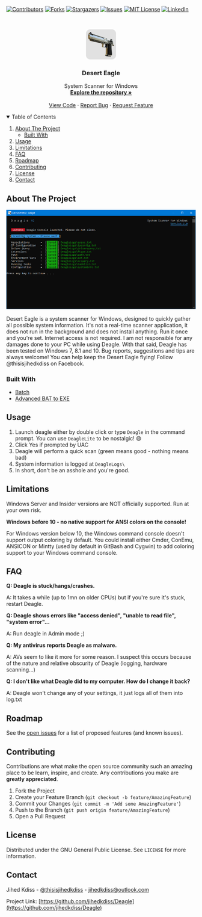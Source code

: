 [![Contributors][contributors-shield]][contributors-url]
[![Forks][forks-shield]][forks-url]
[![Stargazers][stars-shield]][stars-url]
[![Issues][issues-shield]][issues-url]
[![MIT License][license-shield]][license-url]
[![LinkedIn][linkedin-shield]][linkedin-url]

<!-- PROJECT LOGO -->
<br />
<p align="center">
  <a href="https://github.com/jihedkdiss/Deagle">
    <img src="https://github.com/jihedkdiss/Deagle/blob/v2/Deagle.png" alt="Logo" width="80" height="80">
  </a>

  <h3 align="center">Desert Eagle</h3>

  <p align="center">
    System Scanner for Windows
    <br />
    <a href="https://github.com/jihedkdiss/Deagle"><strong>Explore the repository »</strong></a>
    <br />
    <br />
    <a href="https://github.com/jihedkdiss/Deagle">View Code</a>
    ·
    <a href="https://github.com/jihedkdiss/Deagle/issues">Report Bug</a>
    ·
    <a href="https://github.com/jihedkdiss/Deagle/issues">Request Feature</a>
  </p>
</p>

<!-- TABLE OF CONTENTS -->
<details open="open">
  <summary>Table of Contents</summary>
  <ol>
    <li>
      <a href="#about-the-project">About The Project</a>
      <ul>
        <li><a href="#built-with">Built With</a></li>
      </ul>
    </li>
    <li><a href="#usage">Usage</a></li>
    <li><a href="#roadmap">Limitations</a></li>
    <li><a href="#faq">FAQ</a></li>
    <li><a href="#roadmap">Roadmap</a></li>
    <li><a href="#contributing">Contributing</a></li>
    <li><a href="#license">License</a></li>
    <li><a href="#contact">Contact</a></li>
  </ol>
</details>

<!-- ABOUT THE PROJECT -->
## About The Project

![Deagle Screenshot](https://raw.githubusercontent.com/jihedkdiss/Deagle/v2/Screenshot.png)

Desert Eagle is a system scanner for Windows, designed to quickly gather all possible system information.
It's not a real-time scanner application, it does not run in the background and does not install anything. Run it once and you're set.
Internet access is not required.
I am not responsible for any damages done to your PC while using Deagle.
With that said, Deagle has been tested on Windows 7, 8.1 and 10.
Bug reports, suggestions and tips are always welcome!
You can help keep the Desert Eagle flying!
Follow @thisisjihedkdiss on Facebook.


### Built With

* [Batch](https://en.wikipedia.org/wiki/Batch_file)
* [Advanced BAT to EXE](https://www.battoexeconverter.com)

## Usage
1. Launch deagle either by double click or type `Deagle` in the command prompt. You can use `DeagleLite` to be nostalgic! 😄
2. Click Yes if prompted by UAC
3. Deagle will perform a quick scan (green means good - nothing means bad)
4. System information is logged at `DeagleLogs\`
5. In short, don't be an asshole and you're good.

## Limitations
Windows Server and Insider versions are NOT officially supported. Run at your own risk.


<b>Windows before 10 - no native support for ANSI colors on the console!</b>


For Windows version below 10, the Windows command console doesn't support output coloring by default. You could install either Cmder, ConEmu, ANSICON or Mintty (used by default in GitBash and Cygwin) to add coloring support to your Windows command console.

## FAQ
<b>Q: Deagle is stuck/hangs/crashes.</b>

A: It takes a while (up to 1mn on older CPUs) but if you're sure it's stuck, restart Deagle.

<b>Q: Deagle shows errors like "access denied", "unable to read file", "system error"...</b>

A: Run deagle in Admin mode ;)

<b>Q: My antivirus reports Deagle as malware.</b>

A: AVs seem to like it more for some reason. I suspect this occurs because of the nature and relative obscurity of Deagle (logging, hardware scanning...)

<b>Q: I don't like what Deagle did to my computer. How do I change it back?</b>


A: Deagle won't change any of your settings, it just logs all of them into log.txt

<!-- ROADMAP -->
## Roadmap

See the [open issues](https://github.com/jihedkdiss/Deagle/issues) for a list of proposed features (and known issues).



<!-- CONTRIBUTING -->
## Contributing

Contributions are what make the open source community such an amazing place to be learn, inspire, and create. Any contributions you make are **greatly appreciated**.

1. Fork the Project
2. Create your Feature Branch (`git checkout -b feature/AmazingFeature`)
3. Commit your Changes (`git commit -m 'Add some AmazingFeature'`)
4. Push to the Branch (`git push origin feature/AmazingFeature`)
5. Open a Pull Request



<!-- LICENSE -->
## License

Distributed under the GNU General Public License. See `LICENSE` for more information.



<!-- CONTACT -->
## Contact

Jihed Kdiss - [@thisisjihedkdiss](https://facebook.com/thisisjihedkdiss) - jihedkdiss@outlook.com

Project Link: [https://github.com/jihedkdiss/Deagle](https://github.com/jihedkdiss/Deagle)


<!-- MARKDOWN LINKS & IMAGES -->
<!-- https://www.markdownguide.org/basic-syntax/#reference-style-links -->
[contributors-shield]: https://img.shields.io/github/contributors/jihedkdiss/Deagle.svg?style=for-the-badge
[contributors-url]: https://github.com/jihedkdiss/Deagle/graphs/contributors
[forks-shield]: https://img.shields.io/github/forks/jihedkdiss/Deagle.svg?style=for-the-badge
[forks-url]: https://github.com/jihedkdiss/Deagle/network/members
[stars-shield]: https://img.shields.io/github/stars/jihedkdiss/Deagle.svg?style=for-the-badge
[stars-url]: https://github.com/jihedkdiss/Deagle/stargazers
[issues-shield]: https://img.shields.io/github/issues/jihedkdiss/Deagle.svg?style=for-the-badge
[issues-url]: https://github.com/jihedkdiss/Deagle/issues
[license-shield]: https://img.shields.io/github/license/jihedkdiss/Deagle.svg?style=for-the-badge
[license-url]: https://github.com/jihedkdiss/Deagle/blob/master/LICENSE.txt
[linkedin-shield]: https://img.shields.io/badge/-LinkedIn-black.svg?style=for-the-badge&logo=linkedin&colorB=555
[linkedin-url]: https://linkedin.com/in/jihedkdiss
